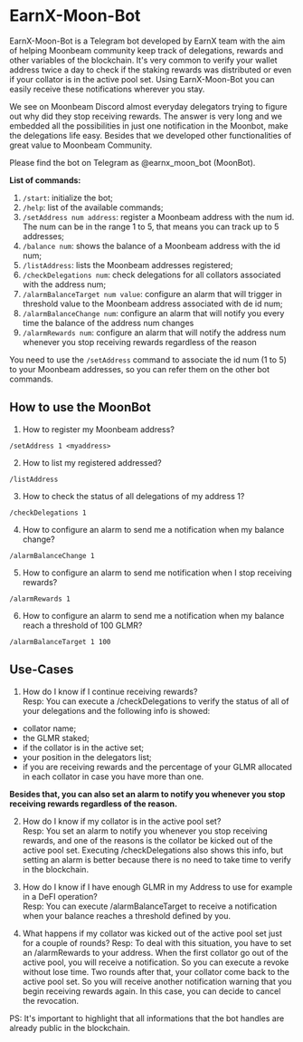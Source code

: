 # EarnX-Moon-Bot
EarnX-Moon-Bot is a Telegram bot developed by EarnX team with the aim of helping Moonbeam community keep track of delegations, rewards and other variables of the blockchain. It's very common to verify your wallet address twice a day to check if the staking rewards was distributed or even if your collator is in the active pool set. Using EarnX-Moon-Bot you can easily receive these notifications wherever you stay.

We see on Moonbeam Discord almost everyday delegators trying to figure out why did they stop receiving rewards. The answer is very long and we embedded all the possibilities in just one notification in the Moonbot, make the delegations life easy. Besides that we developed other functionalities of great value to Moonbeam Community.

Please find the bot on Telegram as @earnx_moon_bot (MoonBot).

**List of commands:**

1. `/start`: initialize the bot;
2. `/help`: list of the available commands;
3. `/setAddress num address`: register a Moonbeam address with the num id. The num can be in the range 1 to 5, that means you can track up to 5 addresses;
4. `/balance num`: shows the balance of a Moonbeam address with the id num;
5. `/listAddress`: lists the Moonbeam addresses registered;
6. `/checkDelegations num`: check delegations for all collators associated with the address num;
7. `/alarmBalanceTarget num value`: configure an alarm that will trigger in threshold value to the Moonbeam address associated with de id num;
8. `/alarmBalanceChange num`: configure an alarm that will notify you every time the balance of the address num changes
9. `/alarmRewards num`: configure an alarm that will notify the address num whenever you stop receiving rewards regardless of the reason

You need to use the `/setAddress` command to associate the id num (1 to 5) to your Moonbeam addresses, so you can refer them on the other bot commands.

## How to use the MoonBot

1. How to register my Moonbeam address?

  `/setAddress 1 <myaddress>`

2. How to list my registered addressed?

  `/listAddress`

3. How to check the status of all delegations of my address 1?

  `/checkDelegations 1`

4. How to configure an alarm to send me a notification when my balance change?
  
  `/alarmBalanceChange 1`
  
5. How to configure an alarm to send me notification when I stop receiving rewards?
  
  `/alarmRewards 1`
  
6. How to configure an alarm to send me a notification when my balance reach a threshold of 100 GLMR?
  
  `/alarmBalanceTarget 1 100`

## Use-Cases

1. How do I know if I continue receiving rewards? <br />
Resp: You can execute a /checkDelegations to verify the status of all of your delegations and the following info is showed: 
- collator name; 
- the GLMR staked; 
- if the collator is in the active set; 
- your position in the delegators list; 
- if you are receiving rewards and the percentage of your GLMR allocated in each collator in case you have more than one. <br />

**Besides that, you can also set an alarm to notify you whenever you stop receiving rewards regardless of the reason.**

2. How do I know if my collator is in the active pool set? <br />
Resp: You set an alarm to notify you whenever you stop receiving rewards, and one of the reasons is the collator be kicked out of the active pool set. Executing /checkDelegations also shows this info, but setting an alarm is better because there is no need to take time to verify in the blockchain.

3. How do I know if I have enough GLMR in my Address to use for example in a DeFI operation? <br />
Resp: You can execute /alarmBalanceTarget to receive a notification when your balance reaches a threshold defined by you.

4. What happens if my collator was kicked out of the active pool set just for a couple of rounds?
Resp: To deal with this situation, you have to set an /alarmRewards to your address. When the first collator go out of the active pool, you will receive a notification. So you can execute a revoke without lose time. Two rounds after that, your collator come back to the active pool set. So you will receive another notification warning that you begin receiving rewards again. In this case, you can decide to cancel the revocation.


PS: It's important to highlight that all informations that the bot handles are already public in the blockchain.
